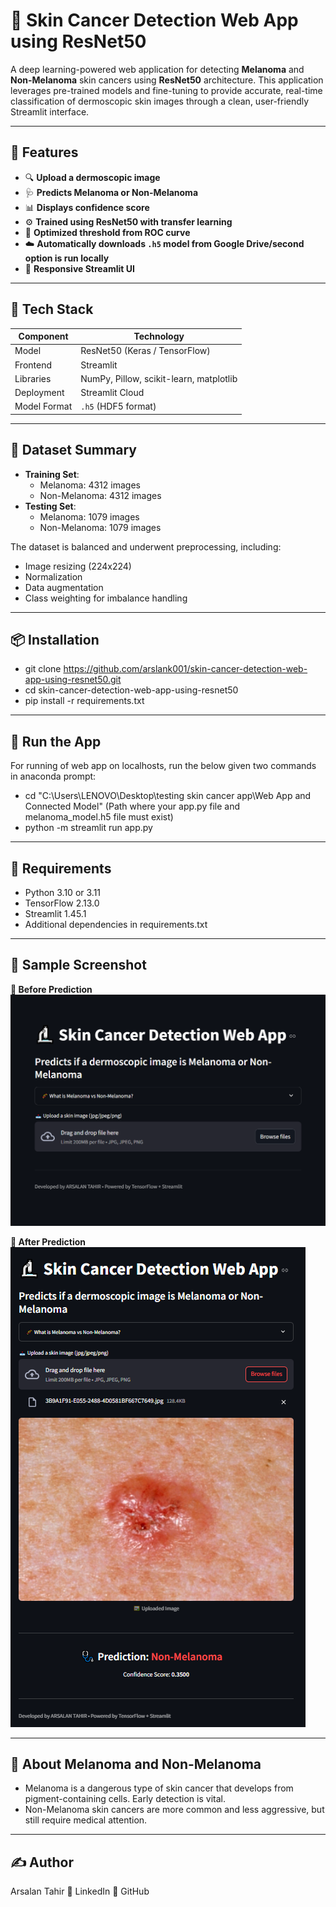 # 🧠 Skin Cancer Detection Web App using ResNet50

A deep learning-powered web application for detecting **Melanoma** and **Non-Melanoma** skin cancers using **ResNet50** architecture. This application leverages pre-trained models and fine-tuning to provide accurate, real-time classification of dermoscopic skin images through a clean, user-friendly Streamlit interface.

---

## 📌 Features

- 🔍 **Upload a dermoscopic image**
- 🩺 **Predicts Melanoma or Non-Melanoma**
- 📊 **Displays confidence score**
- ⚙️ **Trained using ResNet50 with transfer learning**
- 🧪 **Optimized threshold from ROC curve**
- ☁️ **Automatically downloads `.h5` model from Google Drive/second option is run locally**
- 📱 **Responsive Streamlit UI**

---

## 🧰 Tech Stack

| Component       | Technology                |
|----------------|----------------------------|
| Model          | ResNet50 (Keras / TensorFlow) |
| Frontend       | Streamlit                  |
| Libraries      | NumPy, Pillow, scikit-learn, matplotlib |
| Deployment     | Streamlit Cloud            |
| Model Format   | `.h5` (HDF5 format)        |

---

## 🧬 Dataset Summary

- **Training Set**:
  - Melanoma: 4312 images
  - Non-Melanoma: 4312 images
- **Testing Set**:
  - Melanoma: 1079 images
  - Non-Melanoma: 1079 images

The dataset is balanced and underwent preprocessing, including:
- Image resizing (224x224)
- Normalization
- Data augmentation
- Class weighting for imbalance handling

---

## 📦 Installation

- git clone https://github.com/arslank001/skin-cancer-detection-web-app-using-resnet50.git
- cd skin-cancer-detection-web-app-using-resnet50
- pip install -r requirements.txt

---

## 🚀 Run the App
For running of web app on localhosts, run the below given two commands in anaconda prompt:
  - cd "C:\Users\LENOVO\Desktop\testing skin cancer app\Web App and Connected Model"     (Path where your app.py file and melanoma_model.h5 file must exist)
  - python -m streamlit run app.py

---

## 🧾 Requirements
- Python 3.10 or 3.11
- TensorFlow 2.13.0
- Streamlit 1.45.1
- Additional dependencies in requirements.txt

---

## 📸 Sample Screenshot
**🔹 Before Prediction**
![Before Prediction](web_app_images/screenshot_before.PNG)

**🔹 After Prediction**
![After Prediction](web_app_images/screenshot_after.PNG)

---

## 🙋 About Melanoma and Non-Melanoma
- Melanoma is a dangerous type of skin cancer that develops from pigment-containing cells. Early detection is vital.
- Non-Melanoma skin cancers are more common and less aggressive, but still require medical attention.

---

## ✍️ Author
Arsalan Tahir
🔗 LinkedIn
🐙 GitHub
